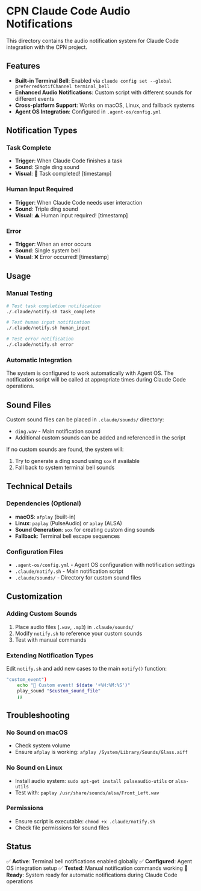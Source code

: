 # CPN Claude Code Audio Notifications

This directory contains the audio notification system for Claude Code integration with the CPN project.

## Features

- **Built-in Terminal Bell**: Enabled via `claude config set --global preferredNotifChannel terminal_bell`
- **Enhanced Audio Notifications**: Custom script with different sounds for different events
- **Cross-platform Support**: Works on macOS, Linux, and fallback systems
- **Agent OS Integration**: Configured in `.agent-os/config.yml`

## Notification Types

### Task Complete
- **Trigger**: When Claude Code finishes a task
- **Sound**: Single ding sound
- **Visual**: 🔔 Task completed! [timestamp]

### Human Input Required
- **Trigger**: When Claude Code needs user interaction
- **Sound**: Triple ding sound
- **Visual**: ⚠️ Human input required! [timestamp]

### Error
- **Trigger**: When an error occurs
- **Sound**: Single system bell
- **Visual**: ❌ Error occurred! [timestamp]

## Usage

### Manual Testing
```bash
# Test task completion notification
./.claude/notify.sh task_complete

# Test human input notification
./.claude/notify.sh human_input

# Test error notification
./.claude/notify.sh error
```

### Automatic Integration
The system is configured to work automatically with Agent OS. The notification script will be called at appropriate times during Claude Code operations.

## Sound Files

Custom sound files can be placed in `.claude/sounds/` directory:
- `ding.wav` - Main notification sound
- Additional custom sounds can be added and referenced in the script

If no custom sounds are found, the system will:
1. Try to generate a ding sound using `sox` if available
2. Fall back to system terminal bell sounds

## Technical Details

### Dependencies (Optional)
- **macOS**: `afplay` (built-in)
- **Linux**: `paplay` (PulseAudio) or `aplay` (ALSA)
- **Sound Generation**: `sox` for creating custom ding sounds
- **Fallback**: Terminal bell escape sequences

### Configuration Files
- `.agent-os/config.yml` - Agent OS configuration with notification settings
- `.claude/notify.sh` - Main notification script
- `.claude/sounds/` - Directory for custom sound files

## Customization

### Adding Custom Sounds
1. Place audio files (`.wav`, `.mp3`) in `.claude/sounds/`
2. Modify `notify.sh` to reference your custom sounds
3. Test with manual commands

### Extending Notification Types
Edit `notify.sh` and add new cases to the main `notify()` function:

```bash
"custom_event")
    echo "🎯 Custom event! $(date '+%H:%M:%S')"
    play_sound "$custom_sound_file"
    ;;
```

## Troubleshooting

### No Sound on macOS
- Check system volume
- Ensure `afplay` is working: `afplay /System/Library/Sounds/Glass.aiff`

### No Sound on Linux
- Install audio system: `sudo apt-get install pulseaudio-utils` or `alsa-utils`
- Test with: `paplay /usr/share/sounds/alsa/Front_Left.wav`

### Permissions
- Ensure script is executable: `chmod +x .claude/notify.sh`
- Check file permissions for sound files

## Status

✅ **Active**: Terminal bell notifications enabled globally
✅ **Configured**: Agent OS integration setup
✅ **Tested**: Manual notification commands working
🔧 **Ready**: System ready for automatic notifications during Claude Code operations
